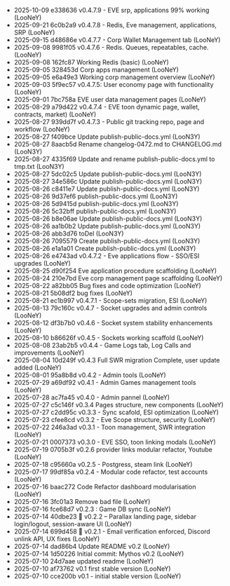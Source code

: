 - 2025-10-09 e338636 v0.4.7.9 - EVE srp, applications 99% working (LooNeY)
- 2025-09-21 6c0b2a9 v0.4.7.8 - Redis, Eve management, applications, SRP (LooNeY)
- 2025-09-15 d48686e v0.4.7.7 - Corp Wallet Management tab (LooNeY)
- 2025-09-08 9981f05 v0.4.7.6 - Redis. Queues, repeatables, cache. (LooNeY)
- 2025-09-08 162fc87 Working Redis (basic) (LooNeY)
- 2025-09-05 328453d Corp apps management (LooNeY)
- 2025-09-05 e6a49e3 Working corp management overview (LooNeY)
- 2025-09-03 5f9ec57 v0.4.7.5: User economy page with functionality (LooNeY)
- 2025-09-01 7bc758a EVE user data management pages (LooNeY)
- 2025-08-29 a79d422 v0.4.7.4 - EVE toon dynamic page, wallet, contracts, market) (LooNeY)
- 2025-08-27 939dd7f v0.4.7.3 - Public git tracking repo, page and workflow (LooNeY)
- 2025-08-27 f409bce Update publish-public-docs.yml (LooN3Y)
- 2025-08-27 8aacb5d Rename changelog-0472.md to CHANGELOG.md (LooN3Y)
- 2025-08-27 4335f69 Update and rename publish-public-docs.yml to tmp.txt (LooN3Y)
- 2025-08-27 5dc02c5 Update publish-public-docs.yml (LooN3Y)
- 2025-08-27 34e586c Update publish-public-docs.yml (LooN3Y)
- 2025-08-26 c8411e7 Update publish-public-docs.yml (LooN3Y)
- 2025-08-26 9d37ef6 publish-public-docs.yml (LooN3Y)
- 2025-08-26 5d9415d publish-public-docs.yml (LooN3Y)
- 2025-08-26 5c32bff publish-public-docs.yml (LooN3Y)
- 2025-08-26 b8e06ae Update publish-public-docs.yml (LooN3Y)
- 2025-08-26 aa1b0b2 Update publish-public-docs.yml (LooN3Y)
- 2025-08-26 abb3d76 toDel (LooN3Y)
- 2025-08-26 7095579 Create publish-public-docs.yml (LooN3Y)
- 2025-08-26 e1a1a01 Create publish-public-docs.yml (LooN3Y)
- 2025-08-26 e4743ad v0.4.7.2 - Eve applications flow - SSO/ESI upgrades (LooNeY)
- 2025-08-25 d90f254 Eve application procedure scaffolding (LooNeY)
- 2025-08-24 210e7bd Eve corp management page scaffolding (LooNeY)
- 2025-08-22 a82bb05 Bug fixes and code optimization (LooNeY)
- 2025-08-21 5b08df2 bug fixes (LooNeY)
- 2025-08-21 ec1b997 v0.4.7.1 - Scope-sets migration, ESI (LooNeY)
- 2025-08-13 79c160c v0.4.7 - Socket upgrades and admin controls (LooNeY)
- 2025-08-12 df3b7b0 v0.4.6 - Socket system stability enhancements (LooNeY)
- 2025-08-10 b86626f v0.4.5 - Sockets working scaffold (LooNeY)
- 2025-08-08 23ab2b5 v0.4.4 - Game Logs tab, Log Calls and improvements (LooNeY)
- 2025-08-04 10d249f v0.4.3 Full SWR migration Complete, user update added (LooNeY)
- 2025-08-01 95a8b8d v0.4.2 - Admin tools (LooNeY)
- 2025-07-29 a69df92 v0.4.1 - Admin Games management tools (LooNeY)
- 2025-07-28 ac7fa45 v0.4.0 - Admin pannel (LooNeY)
- 2025-07-27 c5c146f v0.3.4 Pages structure, new components (LooNeY)
- 2025-07-27 c2dd95c  v0.3.3 - Sync scafold, ESI optimization (LooNeY)
- 2025-07-23 cfee8cd v0.3.2 - Eve Scope structure, security (LooNeY)
- 2025-07-22 246a3ad v0.3.1 - Toon management, SWR integration (LooNeY)
- 2025-07-21 0007373 v0.3.0 - EVE SSO, toon linking modals (LooNeY)
- 2025-07-19 0705b3f v0.2.6 provider links modular refactor, Youtube (LooNeY)
- 2025-07-18 c95660a v0.2.5 - Postgress, steam link (LooNeY)
- 2025-07-17 99df85a v0.2.4 - Modular code refactor, test accounts (LooNeY)
- 2025-07-16 baac272 Code Refactor dashboard modularisation (LooNeY)
- 2025-07-16 3fc01a3 Remove bad file (LooNeY)
- 2025-07-16 fce68d7 v0.2.3 : Game DB sync (LooNeY)
- 2025-07-14 40dbe23 🔄 v0.2.2 – Parallax landing page, sidebar login/logout, session-aware UI (LooNeY)
- 2025-07-14 699d458 🔐 v0.2.1 - Email verification enforced, Discord unlink API, UX fixes (LooNeY)
- 2025-07-14 dad86b4 Update README v0.2 (LooNeY)
- 2025-07-14 1d50226 Initial commit: Mythos v0.2 (LooNeY)
- 2025-07-10 24d7aae updated readme (LooNeY)
- 2025-07-10 af73762 v0.1 first stable version (LooNeY)
- 2025-07-10 cce200b v0.1 - initial stable version (LooNeY)